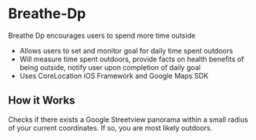 # Breathe-Dp
Breathe Dp encourages users to spend more time outside 

- Allows users to set and monitor goal for daily time spent outdoors
- Will measure time spent outdoors, provide facts on health benefits of being outside, notify user upon completion of daily goal 
- Uses CoreLocation iOS Framework and Google Maps SDK

## How it Works
Checks if there exists a Google Streetview panorama within a small radius of your current coordinates. 
If so, you are most likely outdoors.

